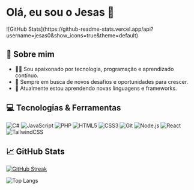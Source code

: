 <h1 align="left">Olá, eu sou o Jesas 👋</h1>
![GitHub Stats](https://github-readme-stats.vercel.app/api?username=jesas0&show_icons=true&theme=default)

## 🚀 Sobre mim

- 👨‍💻 Sou apaixonado por tecnologia, programação e aprendizado contínuo.
- 🎯 Sempre em busca de novos desafios e oportunidades para crescer.
- 🌱 Atualmente estou aprendendo novas linguagens e frameworks.

## 💻 Tecnologias & Ferramentas

![C#](https://img.shields.io/badge/-C%23-239120?style=flat-square&logo=c-sharp&logoColor=white)
![JavaScript](https://img.shields.io/badge/-JavaScript-F7DF1E?style=flat-square&logo=javascript&logoColor=black)
![PHP](https://img.shields.io/badge/-PHP-777BB4?style=flat-square&logo=php&logoColor=white)
![HTML5](https://img.shields.io/badge/-HTML5-E34F26?style=flat-square&logo=html5&logoColor=white)
![CSS3](https://img.shields.io/badge/-CSS3-1572B6?style=flat-square&logo=css3)
![Git](https://img.shields.io/badge/-Git-F05032?style=flat-square&logo=git&logoColor=white)
![Node.js](https://img.shields.io/badge/-Node.js-339933?style=flat-square&logo=node.js&logoColor=white)
![React](https://img.shields.io/badge/-React-61DAFB?style=flat-square&logo=react&logoColor=black)
![TailwindCSS](https://img.shields.io/badge/-TailwindCSS-06B6D4?style=flat-square&logo=tailwindcss&logoColor=white)

## 📈 GitHub Stats

[![GitHub Streak](https://streak-stats.demolab.com?user=jesas0&theme=dark&locale=pt_BR&date_format=j%20M%5B%20Y%5D)](https://git.io/streak-stats)

![Top Langs](https://github-readme-stats.vercel.app/api/top-langs/?username=jesas0&layout=compact&theme=default)
